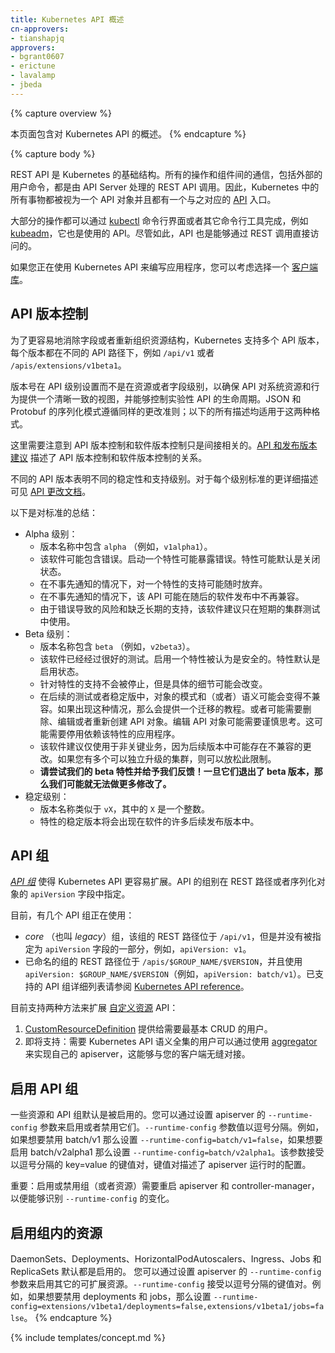 ```yaml
---
title: Kubernetes API 概述
cn-approvers:
- tianshapjq
approvers:
- bgrant0607
- erictune
- lavalamp
- jbeda
---
```

<!--
---
title: Kubernetes API Overview
approvers:
- bgrant0607
- erictune
- lavalamp
- jbeda
---
-->

{% capture overview %}
<!--
This page contains an overview of the Kubernetes API. 
-->
本页面包含对 Kubernetes API 的概述。
{% endcapture %}

{% capture body %}
<!--
The REST API is the fundamental fabric of Kubernetes. All operations and communications between components are REST API calls handled by the API Server, including external user commands. Consequently, everything in the Kubernetes
platform is treated as an API object and has a corresponding entry in the
[API](/docs/api-reference/{{page.version}}/).
-->
REST API 是 Kubernetes 的基础结构。所有的操作和组件间的通信，包括外部的用户命令，都是由 API Server 处理的 REST API 调用。因此，Kubernetes 中的所有事物都被视为一个 API 对象并且都有一个与之对应的 [API](/docs/api-reference/{{page.version}}/) 入口。

<!--
Most operations can be performed through the
[kubectl](/docs/user-guide/kubectl-overview/) command-line interface or other
command-line tools, such as [kubeadm](/docs/admin/kubeadm/), which in turn use
the API. However, the API can also be accessed directly using REST calls.
-->
大部分的操作都可以通过 [kubectl](/docs/user-guide/kubectl-overview.md) 命令行界面或者其它命令行工具完成，例如 [kubeadm](/docs/admin/kubeadm.md)，它也是使用的 API。尽管如此，API 也是能够通过 REST 调用直接访问的。

<!--
Consider using one of the [client libraries](/docs/reference/client-libraries/)
if you are writing an application using the Kubernetes API.
-->
如果您正在使用 Kubernetes API 来编写应用程序，您可以考虑选择一个 [客户端库](/docs/reference/client-libraries.md)。

<!--
## API versioning
-->
## API 版本控制

<!--
To make it easier to eliminate fields or restructure resource representations, Kubernetes supports
multiple API versions, each at a different API path, such as `/api/v1` or
`/apis/extensions/v1beta1`.
-->
为了更容易地消除字段或者重新组织资源结构，Kubernetes 支持多个 API 版本，每个版本都在不同的 API 路径下，例如 `/api/v1` 或者 `/apis/extensions/v1beta1`。

<!--
The version is set at the API level rather than at the resource or field level to ensure that the API presents a clear, consistent view of system resources and behavior, and to enable controlling access to end-of-life and/or experimental APIs. The JSON and Protobuf serialization schemas follow the same guidelines for schema changes; all descriptions below cover both formats.
-->
版本号在 API 级别设置而不是在资源或者字段级别，以确保 API 对系统资源和行为提供一个清晰一致的视图，并能够控制实验性 API 的生命周期。JSON 和 Protobuf 的序列化模式遵循同样的更改准则；以下的所有描述均适用于这两种格式。

<!--
Note that API versioning and software versioning are only indirectly related.  The [API and release
versioning proposal](https://git.k8s.io/community/contributors/design-proposals/versioning.md) describes the relationship between API versioning and software versioning.
-->
这里需要注意到 API 版本控制和软件版本控制只是间接相关的。[API 和发布版本建议](https://git.k8s.io/community/contributors/design-proposals/release/versioning.md) 描述了 API 版本控制和软件版本控制的关系。

<!--
Different API versions imply different levels of stability and support.  The criteria for each level are described
in more detail in the [API Changes documentation](https://git.k8s.io/community/contributors/devel/api_changes.md#alpha-beta-and-stable-versions).  
-->
不同的 API 版本表明不同的稳定性和支持级别。对于每个级别标准的更详细描述可见 [API 更改文档](https://git.k8s.io/community/contributors/devel/api_changes.md#alpha-beta-and-stable-versions)。

<!--
The criteria are summarized here:
-->
以下是对标准的总结：

<!--
- Alpha level:
  - The version names contain `alpha` (for example, `v1alpha1`).
  - The software may contain bugs. Enabling a feature may expose bugs.  A feature may be disabled by default.
  - The support for a feature may be dropped at any time without notice.
  - The API may change in incompatible ways in a later software release without notice.
  - The software is recommended for use only in short-lived testing clusters, due to increased risk of bugs and lack of long-term support.
- Beta level:
  - The version names contain `beta` (for example, `v2beta3`).
  - The software is well tested.  Enabling a feature is considered safe.  Features are enabled by default.
  - The support for a feature will not be dropped, though the details may change.
  - The schema and/or semantics of objects may change in incompatible ways in a subsequent beta or stable release.  When this happens, migration instructions will be provided.  This may require deleting, editing, and re-creating
    API objects. The editing process may require some thought. This may require downtime for applications that rely on the feature.
  - The software is recommended for only non-business-critical uses because of potential for incompatible changes in subsequent releases.  If you have multiple clusters which can be upgraded independently, you may be able to relax this restriction.
  - **Please try our beta features and give feedback on them!  Once they exit beta, it may not be practical for us to make more changes.**
- Stable level:
  - The version name is `vX` where `X` is an integer.
  - The stable versions of features will appear in released software for many subsequent versions.
-->
- Alpha 级别：
  - 版本名称中包含 `alpha` （例如，`v1alpha1`）。
  - 该软件可能包含错误。启动一个特性可能暴露错误。特性可能默认是关闭状态。
  - 在不事先通知的情况下，对一个特性的支持可能随时放弃。
  - 在不事先通知的情况下，该 API 可能在随后的软件发布中不再兼容。
  - 由于错误导致的风险和缺乏长期的支持，该软件建议只在短期的集群测试中使用。
- Beta 级别：
  - 版本名称包含 `beta` （例如，`v2beta3`）。
  - 该软件已经经过很好的测试。启用一个特性被认为是安全的。特性默认是启用状态。
  - 针对特性的支持不会被停止，但是具体的细节可能会改变。
  - 在后续的测试或者稳定版中，对象的模式和（或者）语义可能会变得不兼容。如果出现这种情况，那么会提供一个迁移的教程。或者可能需要删除、编辑或者重新创建 API 对象。编辑 API 对象可能需要谨慎思考。这可能需要停用依赖该特性的应用程序。
  - 该软件建议仅使用于非关键业务，因为后续版本中可能存在不兼容的更改。如果您有多个可以独立升级的集群，则可以放松此限制。
  - **请尝试我们的 beta 特性并给予我们反馈！一旦它们退出了 beta 版本，那么我们可能就无法做更多修改了。**
- 稳定级别：
  - 版本名称类似于 `vX`，其中的 `X` 是一个整数。
  - 特性的稳定版本将会出现在软件的许多后续发布版本中。

<!--
## API groups
-->
## API 组

<!--
[*API groups*](https://git.k8s.io/community/contributors/design-proposals/api-group.md) make it easier to extend the Kubernetes API. The API group is specified in a REST path and in the `apiVersion` field of a serialized object.
-->
[*API 组*](https://git.k8s.io/community/contributors/design-proposals/api-machinery/api-group.md) 使得 Kubernetes API 更容易扩展。API 的组别在 REST 路径或者序列化对象的 `apiVersion` 字段中指定。

<!--
Currently, there are several API groups in use:
-->
目前，有几个 API 组正在使用：

<!--
*  The *core* (also called *legacy*) group, which is at REST path `/api/v1` and is not specified as part of the `apiVersion` field, for example, `apiVersion: v1`.
*  The named groups are at REST path `/apis/$GROUP_NAME/$VERSION`, and use `apiVersion: $GROUP_NAME/$VERSION`
   (for example, `apiVersion: batch/v1`).  Full list of supported API groups can be seen in [Kubernetes API reference](/docs/reference/).
-->
*  *core* （也叫 *legacy*）组，该组的 REST 路径位于 `/api/v1`，但是并没有被指定为 `apiVersion` 字段的一部分，例如，`apiVersion: v1`。
*  已命名的组的 REST 路径位于 `/apis/$GROUP_NAME/$VERSION`，并且使用 `apiVersion: $GROUP_NAME/$VERSION`（例如，`apiVersion: batch/v1`）。已支持的 API 组详细列表请参阅 [Kubernetes API reference](/docs/reference/)。

<!--
There are two supported paths to extending the API with [custom resources](/docs/concepts/api-extension/custom-resources/):
-->
目前支持两种方法来扩展 [自定义资源](/docs/concepts/api-extension/custom-resources.md) API：

<!--
1. [CustomResourceDefinition](/docs/tasks/access-kubernetes-api/extend-api-custom-resource-definitions.md)
   is for users with very basic CRUD needs.
1. Coming soon: users needing the full set of Kubernetes API semantics can implement their own apiserver
   and use the [aggregator](https://github.com/kubernetes/community/blob/master/contributors/design-proposals/aggregated-api-servers.md)
   to make it seamless for clients.
-->
1. [CustomResourceDefinition](/docs/tasks/access-kubernetes-api/extend-api-custom-resource-definitions.md) 提供给需要最基本 CRUD 的用户。
1. 即将支持：需要 Kubernetes API 语义全集的用户可以通过使用 [aggregator](https://github.com/kubernetes/community/blob/master/contributors/design-proposals/api-machinery/aggregated-api-servers.md) 来实现自己的 apiserver，这能够与您的客户端无缝对接。
 

<!--
## Enabling API groups
-->
## 启用 API 组

<!--
Certain resources and API groups are enabled by default.  You can enable or disable them by setting `--runtime-config`
on apiserver. `--runtime-config` accepts comma separated values. For example, to disable batch/v1, set
`--runtime-config=batch/v1=false`, to enable batch/v2alpha1, set `--runtime-config=batch/v2alpha1`.
The flag accepts comma separated set of key=value pairs describing runtime configuration of the apiserver.
-->
一些资源和 API 组默认是被启用的。您可以通过设置 apiserver 的 `--runtime-config` 参数来启用或者禁用它们。`--runtime-config` 参数值以逗号分隔。例如，如果想要禁用 batch/v1 那么设置 `--runtime-config=batch/v1=false`，如果想要启用 batch/v2alpha1 那么设置 `--runtime-config=batch/v2alpha1`。该参数接受以逗号分隔的 key=value 的键值对，键值对描述了 apiserver 运行时的配置。

<!--
IMPORTANT: Enabling or disabling groups or resources requires restarting apiserver and controller-manager
to pick up the `--runtime-config` changes.
-->
重要：启用或禁用组（或者资源）需要重启 apiserver 和 controller-manager，以便能够识别 `--runtime-config` 的变化。

<!--
## Enabling resources in the groups
-->
## 启用组内的资源

<!--
DaemonSets, Deployments, HorizontalPodAutoscalers, Ingress, Jobs and ReplicaSets are enabled by default.
You can enable other extensions resources by setting `--runtime-config` on
apiserver. `--runtime-config` accepts comma separated values. For example, to disable deployments and jobs, set
`--runtime-config=extensions/v1beta1/deployments=false,extensions/v1beta1/jobs=false`
-->
DaemonSets、Deployments、HorizontalPodAutoscalers、Ingress、Jobs 和 ReplicaSets 默认都是启用的。
您可以通过设置 apiserver 的 `--runtime-config` 参数来启用其它的可扩展资源。`--runtime-config` 接受以逗号分隔的键值对。例如，如果想要禁用 deployments 和 jobs，那么设置 `--runtime-config=extensions/v1beta1/deployments=false,extensions/v1beta1/jobs=false`。
{% endcapture %}

{% include templates/concept.md %}
